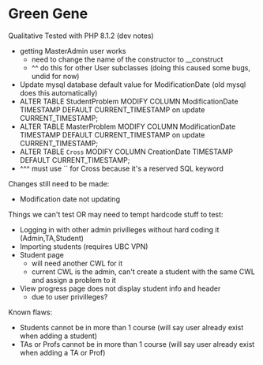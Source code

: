 # Green Gene

Qualitative Tested with PHP 8.1.2 (dev notes)
- getting MasterAdmin user works
    - need to change the name of the constructor to __construct
    - ^^ do this for other User subclasses (doing this caused some bugs, undid for now)
- Update mysql database default value for ModificationDate (old mysql does this automatically)
- ALTER TABLE StudentProblem MODIFY COLUMN ModificationDate TIMESTAMP DEFAULT CURRENT_TIMESTAMP on update CURRENT_TIMESTAMP;
- ALTER TABLE MasterProblem MODIFY COLUMN ModificationDate TIMESTAMP DEFAULT CURRENT_TIMESTAMP on update CURRENT_TIMESTAMP;
- ALTER TABLE `Cross` MODIFY COLUMN CreationDate TIMESTAMP DEFAULT CURRENT_TIMESTAMP;
- ^^^ must use `` for Cross because it's a reserved SQL keyword

Changes still need to be made:
- Modification date not updating

Things we can't test OR may need to tempt hardcode stuff to test:
- Logging in with other admin privilleges without hard coding it (Admin,TA,Student)
- Importing students (requires UBC VPN)
- Student page
    - will need another CWL for it
    - current CWL is the admin, can't create a student with the same CWL and assign a problem to it
- View progress page does not display student info and header
    - due to user privilleges?


Known flaws:
- Students cannot be in more than 1 course (will say user already exist when adding a student)
- TAs or Profs cannot be in more than 1 course (will say user already exist when adding a TA or Prof)

